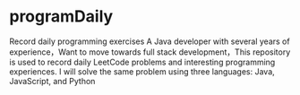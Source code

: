 # programDaily
Record daily programming exercises
A Java developer with several years of experience，Want to move towards full stack development，This repository is used to record daily LeetCode problems and interesting programming experiences.
I will solve the same problem using three languages: Java, JavaScript, and Python
